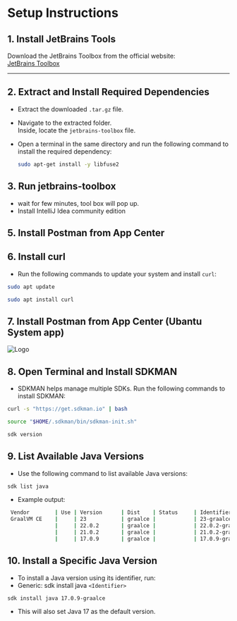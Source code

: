# Setup Instructions

## 1. Install JetBrains Tools
Download the JetBrains Toolbox from the official website:  
[JetBrains Toolbox](https://www.jetbrains.com/lp/toolbox/)

---

## 2. Extract and Install Required Dependencies
- Extract the downloaded `.tar.gz` file.
- Navigate to the extracted folder.  
  Inside, locate the `jetbrains-toolbox` file.
  
- Open a terminal in the same directory and run the following command to install the required dependency:

  ```bash
  sudo apt-get install -y libfuse2

## 3. Run jetbrains-toolbox
- wait for few minutes, tool box will pop up.
- Install IntelliJ Idea community edition
## 5. Install Postman from App Center
## 6. Install curl
- Run the following commands to update your system and install `curl`:
 ```bash
 sudo apt update
 ```
 ```bash
 sudo apt install curl
 ```
## 7. Install Postman from App Center (Ubantu System app)
![Logo](https://www.ezone.co.uk/images/badges/256/app-center-t.png)

## 8. Open Terminal and Install SDKMAN

- SDKMAN helps manage multiple SDKs. Run the following commands to install SDKMAN:
```bash
curl -s "https://get.sdkman.io" | bash
```
```bash
source "$HOME/.sdkman/bin/sdkman-init.sh"
```
```bash
sdk version
```
## 9. List Available Java Versions
- Use the following command to list available Java versions:
```bash
sdk list java
```
- Example output:
```bash
 Vendor        | Use | Version      | Dist    | Status     | Identifier
 GraalVM CE    |     | 23           | graalce |            | 23-graalce          
               |     | 22.0.2       | graalce |            | 22.0.2-graalce      
               |     | 21.0.2       | graalce |            | 21.0.2-graalce      
               |     | 17.0.9       | graalce |            | 17.0.9-graalce 
```
## 10. Install a Specific Java Version
- To install a Java version using its identifier, run:
- Generic: sdk install java `<Identifier>`

```bash
sdk install java 17.0.9-graalce
```
- This will also set Java 17 as the default version.


